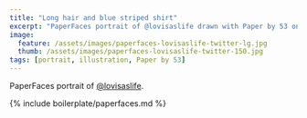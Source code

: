 ```yaml
---
title: "Long hair and blue striped shirt"
excerpt: "PaperFaces portrait of @lovisaslife drawn with Paper by 53 on an iPad."
image: 
  feature: /assets/images/paperfaces-lovisaslife-twitter-lg.jpg
  thumb: /assets/images/paperfaces-lovisaslife-twitter-150.jpg
tags: [portrait, illustration, Paper by 53]
---
```


PaperFaces portrait of [@lovisaslife](http://twitter.com/lovisaslife).

{% include boilerplate/paperfaces.md %}